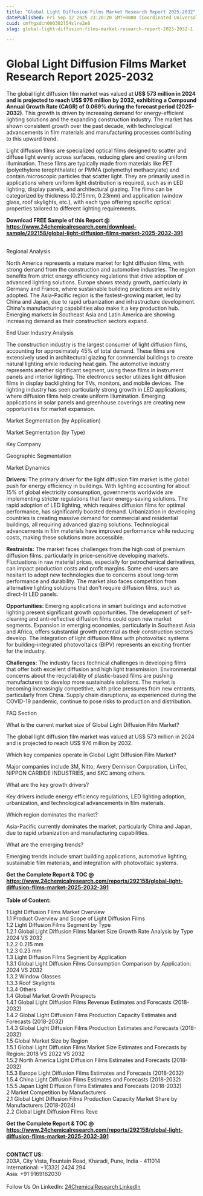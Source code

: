 ```yaml
---
title: "Global Light Diffusion Films Market Research Report 2025-2032"
datePublished: Fri Sep 12 2025 23:28:20 GMT+0000 (Coordinated Universal Time)
cuid: cmfhgxdcn000302l54slre2e8
slug: global-light-diffusion-films-market-research-report-2025-2032-1

---
```


# Global Light Diffusion Films Market Research Report 2025-2032

<p>The global light diffusion film market was valued at<strong> US$ 573 million in 2024 and is projected to reach US$ 976 million by 2032, exhibiting a Compound Annual Growth Rate (CAGR) of 0.069% during the forecast period (2025-2032)</strong>. This growth is driven by increasing demand for energy-efficient lighting solutions and the expanding construction industry. The market has shown consistent growth over the past decade, with technological advancements in film materials and manufacturing processes contributing to this upward trend.</p><p>
</p><p>Light diffusion films are specialized optical films designed to scatter and diffuse light evenly across surfaces, reducing glare and creating uniform illumination. These films are typically made from materials like PET (polyethylene terephthalate) or PMMA (polymethyl methacrylate) and contain microscopic particles that scatter light. They are primarily used in applications where uniform light distribution is required, such as in LED lighting, display panels, and architectural glazing. The films can be categorized by thickness (0.215mm, 0.23mm) and application (window glass, roof skylights, etc.), with each type offering specific optical properties tailored to different lighting requirements.</p><div><b>Download FREE Sample of this Report @ 
            <a href="https://www.24chemicalresearch.com/download-sample/292158/global-light-diffusion-films-market-2025-2032-391">
            https://www.24chemicalresearch.com/download-sample/292158/global-light-diffusion-films-market-2025-2032-391</a></b></div><br><p>
Regional Analysis</p><p>
</p><p>North America represents a mature market for light diffusion films, with strong demand from the construction and automotive industries. The region benefits from strict energy efficiency regulations that drive adoption of advanced lighting solutions. Europe shows steady growth, particularly in Germany and France, where sustainable building practices are widely adopted. The Asia-Pacific region is the fastest-growing market, led by China and Japan, due to rapid urbanization and infrastructure development. China's manufacturing capabilities also make it a key production hub. Emerging markets in Southeast Asia and Latin America are showing increasing demand as their construction sectors expand.</p><p>
End User Industry Analysis</p><p>
</p><p>The construction industry is the largest consumer of light diffusion films, accounting for approximately 45% of total demand. These films are extensively used in architectural glazing for commercial buildings to create natural lighting while reducing heat gain. The automotive industry represents another significant segment, using these films in instrument panels and interior lighting. The electronics sector utilizes light diffusion films in display backlighting for TVs, monitors, and mobile devices. The lighting industry has seen particularly strong growth in LED applications, where diffusion films help create uniform illumination. Emerging applications in solar panels and greenhouse coverings are creating new opportunities for market expansion.</p><p>
Market Segmentation (by Application)</p><p>
</p><p>
Market Segmentation (by Type)</p><p>
</p><p>
Key Company</p><p>
</p><p>
Geographic Segmentation</p><p>
</p><p>
Market Dynamics</p><p>
</p><p><strong>Drivers:</strong> The primary driver for the light diffusion film market is the global push for energy efficiency in buildings. With lighting accounting for about 15% of global electricity consumption, governments worldwide are implementing stricter regulations that favor energy-saving solutions. The rapid adoption of LED lighting, which requires diffusion films for optimal performance, has significantly boosted demand. Urbanization in developing countries is creating massive demand for commercial and residential buildings, all requiring advanced glazing solutions. Technological advancements in film materials have improved performance while reducing costs, making these solutions more accessible.</p><p>
</p><p><strong>Restraints:</strong> The market faces challenges from the high cost of premium diffusion films, particularly in price-sensitive developing markets. Fluctuations in raw material prices, especially for petrochemical derivatives, can impact production costs and profit margins. Some end-users are hesitant to adopt new technologies due to concerns about long-term performance and durability. The market also faces competition from alternative lighting solutions that don't require diffusion films, such as direct-lit LED panels.</p><p>
</p><p><strong>Opportunities:</strong> Emerging applications in smart buildings and automotive lighting present significant growth opportunities. The development of self-cleaning and anti-reflective diffusion films could open new market segments. Expansion in emerging economies, particularly in Southeast Asia and Africa, offers substantial growth potential as their construction sectors develop. The integration of light diffusion films with photovoltaic systems for building-integrated photovoltaics (BIPV) represents an exciting frontier for the industry.</p><p>
</p><p><strong>Challenges:</strong> The industry faces technical challenges in developing films that offer both excellent diffusion and high light transmission. Environmental concerns about the recyclability of plastic-based films are pushing manufacturers to develop more sustainable solutions. The market is becoming increasingly competitive, with price pressures from new entrants, particularly from China. Supply chain disruptions, as experienced during the COVID-19 pandemic, continue to pose risks to production and distribution.</p><p>
FAQ Section</p><p>
What is the current market size of Global Light Diffusion Film Market?</p><p>
</p><p>The global light diffusion film market was valued at US$ 573 million in 2024 and is projected to reach US$ 976 million by 2032.</p><p>
Which key companies operate in Global Light Diffusion Film Market?</p><p>
</p><p>Major companies include 3M, Nitto, Avery Dennison Corporation, LinTec, NIPPON CARBIDE INDUSTRIES, and SKC among others.</p><p>
What are the key growth drivers?</p><p>
</p><p>Key drivers include energy efficiency regulations, LED lighting adoption, urbanization, and technological advancements in film materials.</p><p>
Which region dominates the market?</p><p>
</p><p>Asia-Pacific currently dominates the market, particularly China and Japan, due to rapid urbanization and manufacturing capabilities.</p><p>
What are the emerging trends?</p><p>
</p><p>Emerging trends include smart building applications, automotive lighting, sustainable film materials, and integration with photovoltaic systems.</p>

<div><b>Get the Complete Report & TOC @ 
            <a href="https://www.24chemicalresearch.com/reports/292158/global-light-diffusion-films-market-2025-2032-391">
            https://www.24chemicalresearch.com/reports/292158/global-light-diffusion-films-market-2025-2032-391</a></b></div><br>
            <b>Table of Content:</b><p>1 Light Diffusion Films Market Overview<br />
    1.1 Product Overview and Scope of Light Diffusion Films<br />
    1.2 Light Diffusion Films Segment by Type<br />
        1.2.1 Global Light Diffusion Films Market Size Growth Rate Analysis by Type 2024 VS 2032<br />
        1.2.2 0.215 mm<br />
        1.2.3 0.23 mm<br />
    1.3 Light Diffusion Films Segment by Application<br />
        1.3.1 Global Light Diffusion Films Consumption Comparison by Application: 2024 VS 2032<br />
        1.3.2 Window Glasses<br />
        1.3.3 Roof Skylights<br />
        1.3.4 Others<br />
    1.4 Global Market Growth Prospects<br />
        1.4.1 Global Light Diffusion Films Revenue Estimates and Forecasts (2018-2032)<br />
        1.4.2 Global Light Diffusion Films Production Capacity Estimates and Forecasts (2018-2032)<br />
        1.4.3 Global Light Diffusion Films Production Estimates and Forecasts (2018-2032)<br />
    1.5 Global Market Size by Region<br />
        1.5.1 Global Light Diffusion Films Market Size Estimates and Forecasts by Region: 2018 VS 2022 VS 2032<br />
        1.5.2 North America Light Diffusion Films Estimates and Forecasts (2018-2032)<br />
        1.5.3 Europe Light Diffusion Films Estimates and Forecasts (2018-2032)<br />
        1.5.4 China Light Diffusion Films Estimates and Forecasts (2018-2032)<br />
        1.5.5 Japan Light Diffusion Films Estimates and Forecasts (2018-2032)<br />
2 Market Competition by Manufacturers<br />
    2.1 Global Light Diffusion Films Production Capacity Market Share by Manufacturers (2018-2024)<br />
    2.2 Global Light Diffusion Films Reve</p>

<div><b>Get the Complete Report & TOC @ 
            <a href="https://www.24chemicalresearch.com/reports/292158/global-light-diffusion-films-market-2025-2032-391">
            https://www.24chemicalresearch.com/reports/292158/global-light-diffusion-films-market-2025-2032-391</a></b></div><br>

<b>CONTACT US:</b><br>
            203A, City Vista, Fountain Road, Kharadi, Pune, India - 411014<br>
            International: +1(332) 2424 294<br>
            Asia: +91 9169162030 <br><br>
            Follow Us On LinkedIn: <a href="https://www.linkedin.com/company/24chemicalresearch/">24ChemicalResearch LinkedIn</a>